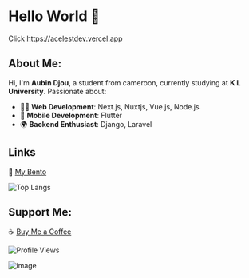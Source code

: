 # Hello World 👋  
Click   https://acelestdev.vercel.app
 
## About Me:  
Hi, I'm **Aubin Djou**, a student from cameroon, currently studying at **K L University**. Passionate about:  
- 👨‍💻 **Web Development**: Next.js, Nuxtjs, Vue.js, Node.js
- 📱 **Mobile Development**: Flutter  
- 🌍 **Backend Enthusiast**: Django, Laravel 

## Links  
🔗 [My Bento](https://bento.me/aubindjou)

![Top Langs](https://github-readme-stats.vercel.app/api/top-langs/?username=acelest&layout=compact)

## Support Me:
☕ [Buy Me a Coffee](https://buymeacoffee.com/acelestcode)  

![Profile Views](https://komarev.com/ghpvc/?username=acelest&color=yellow)

![image](https://github.com/user-attachments/assets/5a8def61-a658-48fd-b3e8-7382a4f08995)
